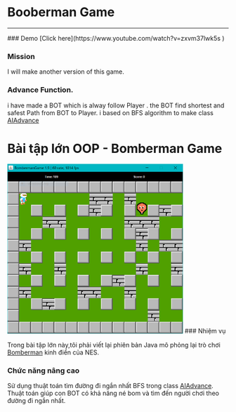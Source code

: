 # Booberman Game
<hr>
### Demo
[Click here](https://www.youtube.com/watch?v=zxvm37lwk5s )

### Mission
I will make another version of this game.
### Advance Function.
i have made a BOT which is alway follow Player . the BOT find shortest and safest Path from BOT to Player.
i based on BFS algorithm to make class  [AIAdvance](https://github.com/17021084/BomberMan_Base_NES/blob/master/src/uet/oop/bomberman/entities/character/enemy/ai/AIAdvance.java)


# Bài tập lớn OOP - Bomberman Game
<img src="res/demo.png" alt="drawing" width="400"/>
### Nhiệm vụ 

Trong bài tập lớn này,tôi phải viết lại phiên bản Java mô phỏng lại trò chơi [Bomberman](https://www.youtube.com/watch?v=mKIOVwqgSXM) kinh điển của NES.
<br>

### Chức năng nâng cao
Sử dụng thuật toán tìm đường đi ngắn nhất BFS  trong class  [AIAdvance](https://github.com/17021084/BomberMan_Base_NES/blob/master/src/uet/oop/bomberman/entities/character/enemy/ai/AIAdvance.java). Thuật toán giúp con BOT có khả năng né bom và tìm đến người chơi theo đường đi ngắn nhất.







